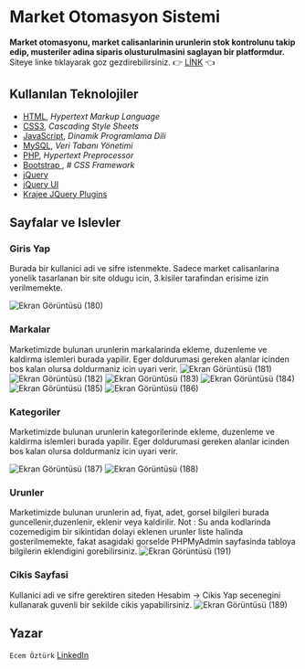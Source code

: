 # Market Otomasyon Sistemi

**Market otomasyonu, market calisanlarinin urunlerin stok kontrolunu takip edip, musteriler adina siparis olusturulmasini saglayan bir platformdur.** 
Siteye linke tıklayarak goz gezdirebilirsiniz. :point_right:  [LİNK](http://coronafighter.eu5.org/) :point_left: 




## Kullanılan Teknolojiler

 - [HTML](https://www.w3schools.com/html/),  _Hypertext Markup Language_
-   [CSS3](https://www.w3schools.com/css/),  _Cascading Style Sheets_
-   [JavaScript](https://www.javascript.com/),  _Dinamik Programlama Dili_
-   [MySQL](https://www.mysql.com/),  _Veri Tabanı Yönetimi_
-   [PHP](https://www.php.net/),  _Hypertext Preprocessor_
-   [Bootstrap ](https://getbootstrap.com/docs/5.0/getting-started/introduction/),  _# CSS Framework_
- [jQuery](https://jquery.com/)
- [jQuery UI](https://jqueryui.com/)
- [Krajee JQuery Plugins](https://plugins.krajee.com/)

## Sayfalar ve Islevler

### Giris Yap
Burada bir kullanici adi ve sifre istenmekte. Sadece market calisanlarina yonelik tasarlanan bir site oldugu icin, 3.kisiler tarafindan erisime izin verilmemekte.

![Ekran Görüntüsü (180)](https://user-images.githubusercontent.com/56153715/122460376-b86dc380-cfba-11eb-898b-0155fb51cd0d.png)


### Markalar
Marketimizde bulunan urunlerin markalarinda ekleme, duzenleme ve kaldirma islemleri burada yapilir. Eger doldurumasi gereken alanlar icinden bos kalan olursa doldurmaniz icin uyari verir.
![Ekran Görüntüsü (181)](https://user-images.githubusercontent.com/56153715/122460379-b86dc380-cfba-11eb-97b1-66734b0e03c9.png)
![Ekran Görüntüsü (182)](https://user-images.githubusercontent.com/56153715/122460381-b9065a00-cfba-11eb-8b2e-ea47391a62d3.png)
![Ekran Görüntüsü (183)](https://user-images.githubusercontent.com/56153715/122460383-b99ef080-cfba-11eb-907c-200b42d3630e.png)
![Ekran Görüntüsü (184)](https://user-images.githubusercontent.com/56153715/122460385-b99ef080-cfba-11eb-95f7-5781a6e1f819.png)
![Ekran Görüntüsü (185)](https://user-images.githubusercontent.com/56153715/122460386-ba378700-cfba-11eb-9525-1d9689adfc93.png)
![Ekran Görüntüsü (186)](https://user-images.githubusercontent.com/56153715/122460387-ba378700-cfba-11eb-8ecb-c1f8ca222974.png)

### Kategoriler
Marketimizde bulunan urunlerin kategorilerinde ekleme, duzenleme ve kaldirma islemleri burada yapilir. Eger doldurumasi gereken alanlar icinden bos kalan olursa doldurmaniz icin uyari verir.

![Ekran Görüntüsü (187)](https://user-images.githubusercontent.com/56153715/122460390-bad01d80-cfba-11eb-92ea-763ab946861c.png)
![Ekran Görüntüsü (188)](https://user-images.githubusercontent.com/56153715/122460392-bad01d80-cfba-11eb-8eaf-81319f05aa48.png)
### Urunler
Marketimizde bulunan urunlerin ad, fiyat, adet, gorsel bilgileri burada guncellenir,duzenlenir, eklenir veya kaldirilir. 
Not : Su anda kodlarinda cozemedigim bir sikintidan dolayi eklenen urunler liste halinda gosterilmemekte, fakat asagidaki gorselde PHPMyAdmin sayfasinda tabloya bilgilerin eklendigini gorebilirsiniz.
![Ekran Görüntüsü (191)](https://user-images.githubusercontent.com/56153715/122460374-b7d52d00-cfba-11eb-98c8-561d35a224e9.png)


### Cikis Sayfasi
Kullanici adi ve sifre gerektiren siteden Hesabim -> Cikis Yap secenegini kullanarak guvenli bir sekilde cikis yapabilirsiniz.
![Ekran Görüntüsü (189)](https://user-images.githubusercontent.com/56153715/122460370-b73c9680-cfba-11eb-9002-7fa8704ece89.png)



## Yazar
`Ecem Öztürk` [LinkedIn](https://www.linkedin.com/in/ecem-ozturk-617497207/)




